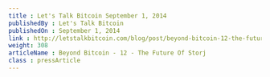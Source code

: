```yaml
---
title : Let's Talk Bitcoin September 1, 2014
publishedBy : Let's Talk Bitcoin
publishedOn : September 1, 2014
link : http://letstalkbitcoin.com/blog/post/beyond-bitcoin-12-the-future-of-storj
weight: 308
articleName : Beyond Bitcoin - 12 - The Future Of Storj 
class : pressArticle
---
```

